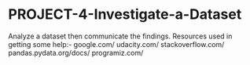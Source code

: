 # PROJECT-4-Investigate-a-Dataset
Analyze a dataset then communicate the findings.
Resources used in getting some help:-	google.com/
					udacity.com/
					stackoverflow.com/
					pandas.pydata.org/docs/
					programiz.com/
